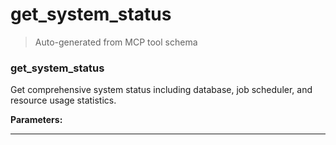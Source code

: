 # get_system_status

> Auto-generated from MCP tool schema

### get_system_status

Get comprehensive system status including database, job scheduler, and resource usage statistics.

**Parameters:**



---
